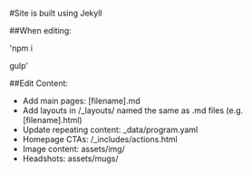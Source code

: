 
#Site is built using Jekyll

##When editing:

'npm i

gulp'

##Edit Content:
- Add main pages: [filename].md
- Add layouts in /_layouts/ named the same as .md files (e.g. [filename].html)
- Update repeating content: _data/program.yaml
- Homepage CTAs: /_includes/actions.html
- Image content: assets/img/
- Headshots: assets/mugs/